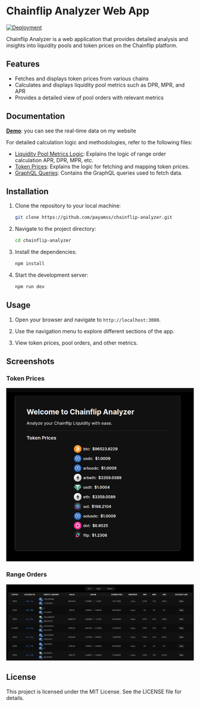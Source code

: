 
# Chainflip Analyzer Web App

[![Deployment](https://github.com/payamss/chainflip-analyzer/actions/workflows/deploy.yml/badge.svg)](https://github.com/payamss/chainflip-analyzer/actions/workflows/deploy.yml)

Chainflip Analyzer is a web application that provides detailed analysis and insights into liquidity pools and token prices on the Chainflip platform.

## Features

- Fetches and displays token prices from various chains
- Calculates and displays liquidity pool metrics such as DPR, MPR, and APR
- Provides a detailed view of pool orders with relevant metrics

## Documentation
 [**Demo**](https://cfa.shariat.de): you can see the real-time data on my website
 
For detailed calculation logic and methodologies, refer to the following files:

- [Liquidity Pool Metrics Logic](./app/docs/range-order-calculation.md): Explains the logic of range order calculation APR, DPR, MPR, etc.
- [Token Prices](./app/docs/getAllTokenPrices.md): Explains the logic for fetching and mapping token prices.
- [GraphQL Queries](./app/docs/graphql.md): Contains the GraphQL queries used to fetch data.

## Installation

1. Clone the repository to your local machine:

    ```sh
    git clone https://github.com/payamss/chainflip-analyzer.git
    ```

2. Navigate to the project directory:

    ```sh
    cd chainflip-analyzer
    ```

3. Install the dependencies:

    ```sh
    npm install
    ```

4. Start the development server:

    ```sh
    npm run dev
    ```

## Usage

1. Open your browser and navigate to `http://localhost:3000`.

2. Use the navigation menu to explore different sections of the app.

3. View token prices, pool orders, and other metrics.

## Screenshots

### Token Prices

<div align="center">
  <img src="./public/screenshots/token-prices.png" alt="Token Prices">
</div>

### Range Orders

<div align="center">
  <img src="./public/screenshots/range-orders.png" alt="Range Orders">
</div>

## License

This project is licensed under the MIT License. See the LICENSE file for details.
